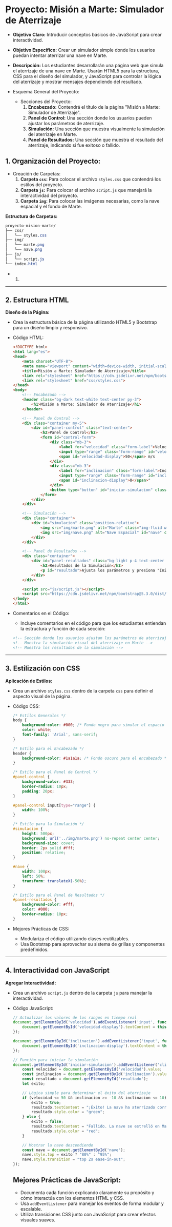 # Proyecto: Misión a Marte: Simulador de Aterrizaje

- **Objetivo Claro:** Introducir conceptos básicos de JavaScript para crear interactividad.
- **Objetivo Específico:** Crear un simulador simple donde los usuarios puedan intentar aterrizar una nave en Marte.
- **Descripción:** Los estudiantes desarrollarán una página web que simula el aterrizaje de una nave en Marte. Usarán HTML5 para la estructura, CSS para el diseño del simulador, y JavaScript para controlar la lógica del aterrizaje y mostrar mensajes dependiendo del resultado.

- Esquema General del Proyecto:
  - Secciones del Proyecto:
    1. **Encabezado:** Contendrá el título de la página "Misión a Marte: Simulador de Aterrizaje".
    2. **Panel de Control:** Una sección donde los usuarios pueden ajustar los parámetros de aterrizaje.
    3. **Simulación:** Una sección que muestra visualmente la simulación del aterrizaje en Marte.
    4. **Panel de Resultados:** Una sección que muestra el resultado del aterrizaje, indicando si fue exitoso o fallido.

## 1. **Organización del Proyecto:**

- Creación de Carpetas:
  1. **Carpeta `css`:** Para colocar el archivo `styles.css` que contendrá los estilos del proyecto.
  2. **Carpeta `js`:** Para colocar el archivo `script.js` que manejará la interactividad del proyecto.
  3. **Carpeta `img`:** Para colocar las imágenes necesarias, como la nave espacial y el fondo de Marte.

**Estructura de Carpetas:**

```css
proyecto-mision-marte/
├── css/
│   └── styles.css
├── img/
│   └── marte.png
│   └── nave.png
├── js/
│   └── script.js
└── index.html
```

- 1. 

------

## **2. Estructura HTML**

**Diseño de la Página:**

- Crea la estructura básica de la página utilizando HTML5 y Bootstrap para un diseño limpio y responsivo.

- Código HTML:

  ```html
  <!DOCTYPE html>
  <html lang="es">
  <head>
      <meta charset="UTF-8">
      <meta name="viewport" content="width=device-width, initial-scale=1.0">
      <title>Misión a Marte: Simulador de Aterrizaje</title>
      <link rel="stylesheet" href="https://cdn.jsdelivr.net/npm/bootstrap@5.3.0/dist/css/bootstrap.min.css">
      <link rel="stylesheet" href="css/styles.css">
  </head>
  <body>
      <!-- Encabezado -->
      <header class="bg-dark text-white text-center py-3">
          <h1>Misión a Marte: Simulador de Aterrizaje</h1>
      </header>
  
      <!-- Panel de Control -->
      <div class="container my-5">
          <div id="panel-control" class="text-center">
              <h2>Panel de Control</h2>
              <form id="control-form">
                  <div class="mb-3">
                      <label for="velocidad" class="form-label">Velocidad de Descenso (m/s)</label>
                      <input type="range" class="form-range" id="velocidad" min="1" max="100" value="50">
                      <span id="velocidad-display">50</span> m/s
                  </div>
                  <div class="mb-3">
                      <label for="inclinacion" class="form-label">Inclinación (grados)</label>
                      <input type="range" class="form-range" id="inclinacion" min="-90" max="90" value="0">
                      <span id="inclinacion-display">0</span>°
                  </div>
                  <button type="button" id="iniciar-simulacion" class="btn btn-primary">Iniciar Simulación</button>
              </form>
          </div>
      </div>
  
      <!-- Simulación -->
      <div class="container">
          <div id="simulacion" class="position-relative">
              <img src="img/marte.png" alt="Marte" class="img-fluid w-100">
              <img src="img/nave.png" alt="Nave Espacial" id="nave" class="position-absolute">
          </div>
      </div>
  
      <!-- Panel de Resultados -->
      <div class="container">
          <div id="panel-resultados" class="bg-light p-4 text-center mt-4">
              <h2>Resultados de la Simulación</h2>
              <p id="resultado">Ajusta los parámetros y presiona "Iniciar Simulación" para ver el resultado.</p>
          </div>
      </div>
  
      <script src="js/script.js"></script>
      <script src="https://cdn.jsdelivr.net/npm/bootstrap@5.3.0/dist/js/bootstrap.bundle.min.js"></script>
  </body>
  </html>
  ```

- Comentarios en el Código:

  - Incluye comentarios en el código para que los estudiantes entiendan la estructura y función de cada sección:

  ```html
  <!-- Sección donde los usuarios ajustan los parámetros de aterrizaje -->
  <!-- Muestra la simulación visual del aterrizaje en Marte -->
  <!-- Muestra los resultados de la simulación -->
  ```

------

## **3. Estilización con CSS**

**Aplicación de Estilos:**

- Crea un archivo `styles.css` dentro de la carpeta `css` para definir el aspecto visual de la página.

- Código CSS:

  ```css
  /* Estilos Generales */
  body {
      background-color: #000; /* Fondo negro para simular el espacio */
      color: white;
      font-family: 'Arial', sans-serif;
  }
  
  /* Estilo para el Encabezado */
  header {
      background-color: #1a1a1a; /* Fondo oscuro para el encabezado */
  }
  
  /* Estilo para el Panel de Control */
  #panel-control {
      background-color: #333;
      border-radius: 10px;
      padding: 20px;
  }
  
  #panel-control input[type="range"] {
      width: 100%;
  }
  
  /* Estilo para la Simulación */
  #simulacion {
      height: 500px;
      background: url('../img/marte.png') no-repeat center center;
      background-size: cover;
      border: 2px solid #fff;
      position: relative;
  }
  
  #nave {
      width: 100px;
      left: 50%;
      transform: translateX(-50%);
  }
  
  /* Estilo para el Panel de Resultados */
  #panel-resultados {
      background-color: #fff;
      color: #000;
      border-radius: 10px;
  }
  ```

- Mejores Prácticas de CSS:

  - Modulariza el código utilizando clases reutilizables.
  - Usa Bootstrap para aprovechar su sistema de grillas y componentes predefinidos.

------

## **4. Interactividad con JavaScript**

**Agregar Interactividad:**

- Crea un archivo `script.js` dentro de la carpeta `js` para manejar la interactividad.

- Código JavaScript:

  ```javascript
  // Actualizar los valores de los rangos en tiempo real
  document.getElementById('velocidad').addEventListener('input', function() {
      document.getElementById('velocidad-display').textContent = this.value;
  });
  
  document.getElementById('inclinacion').addEventListener('input', function() {
      document.getElementById('inclinacion-display').textContent = this.value;
  });
  
  // Función para iniciar la simulación
  document.getElementById('iniciar-simulacion').addEventListener('click', function() {
      const velocidad = document.getElementById('velocidad').value;
      const inclinacion = document.getElementById('inclinacion').value;
      const resultado = document.getElementById('resultado');
      let exito;
  
      // Lógica simple para determinar el éxito del aterrizaje
      if (velocidad <= 50 && inclinacion >= -10 && inclinacion <= 10) {
          exito = true;
          resultado.textContent = "¡Éxito! La nave ha aterrizado correctamente en Marte.";
          resultado.style.color = "green";
      } else {
          exito = false;
          resultado.textContent = "Fallido. La nave se estrelló en Marte.";
          resultado.style.color = "red";
      }
  
      // Mostrar la nave descendiendo
      const nave = document.getElementById('nave');
      nave.style.top = exito ? "80%" : "95%";
      nave.style.transition = "top 2s ease-in-out";
  });
  ```

  

  ## Mejores Prácticas de JavaScript:

  - Documenta cada función explicando claramente su propósito y cómo interactúa con los elementos HTML y CSS.
  - Usa `addEventListener` para manejar los eventos de forma modular y escalable.
  - Utiliza transiciones CSS junto con JavaScript para crear efectos visuales suaves.